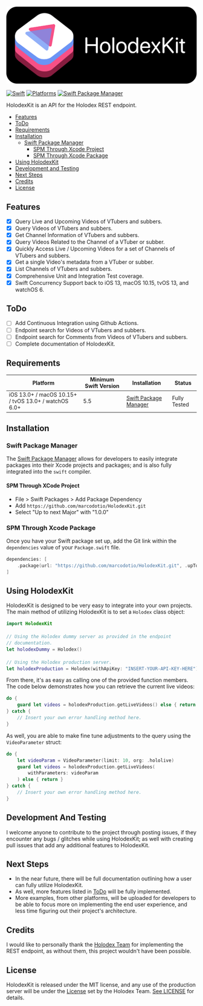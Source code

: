 ![HolodexKit](./Resources/HolodexKitBanner.png)

[![Swift](https://img.shields.io/badge/Swift-5.5_5.6_5.7-orange?style=flat-square)](https://img.shields.io/badge/Swift-5.5_5.6_5.7-Orange?style=flat-square)
[![Platforms](https://img.shields.io/badge/Platforms-macOS_iOS_tvOS_watchOS-green?style=flat-square)](https://img.shields.io/badge/Platforms-macOS_iOS_tvOS_watchOS-green?style=flat-square)
[![Swift Package Manager](https://img.shields.io/badge/Swift_Package_Manager-compatible-orange?style=flat-square)](https://img.shields.io/badge/Swift_Package_Manager-compatible-orange?style=flat-square)

HolodexKit is an API for the Holodex REST endpoint.

- [Features](#features)
- [ToDo](#todo)
- [Requirements](#requirements)
- [Installation](#installation)
  - [Swift Package Manager](#swift-package-manager)
    - [SPM Through Xcode Project](#spm-through-xcode-project)
    - [SPM Through Xcode Package](#spm-through-xcode-package)
- [Using HolodexKit](#using-holodexkit)
- [Development and Testing](#development-and-testing)
- [Next Steps](#next-steps)
- [Credits](#credits)
- [License](#license)

## Features

- [x] Query Live and Upcoming Videos of VTubers and subbers.
- [x] Query Videos of VTubers and subbers.
- [x] Get Channel Information of VTubers and subbers.
- [x] Query Videos Related to the Channel of a VTuber or subber.
- [x] Quickly Access Live / Upcoming Videos for a set of Channels of VTubers and subbers.
- [x] Get a single Video's metadata from a VTuber or subber.
- [x] List Channels of VTubers and subbers.
- [x] Comprehensive Unit and Integration Test coverage.
- [x] Swift Concurrency Support back to iOS 13, macOS 10.15, tvOS 13, and watchOS 6.

## ToDo

- [ ] Add Continuous Integration using Github Actions.
- [ ] Endpoint search for Videos of VTubers and subbers.
- [ ] Endpoint search for Comments from Videos of VTubers and subbers.
- [ ] Complete documentation of HolodexKit.

## Requirements

| Platform | Minimum Swift Version | Installation | Status |
| --- | --- | --- | --- |
| iOS 13.0+ / macOS 10.15+ / tvOS 13.0+ / watchOS 6.0+ | 5.5 | [Swift Package Manager](#swift-package-manager) | Fully Tested |

## Installation

### Swift Package Manager

The [Swift Package Manager](https://swift.org/package-manager/) allows for developers to easily integrate packages into their Xcode projects and packages; and is also fully integrated into the `swift` compiler.

#### SPM Through XCode Project

* File > Swift Packages > Add Package Dependency
* Add `https://github.com/marcodotio/HolodexKit.git`
* Select "Up to next Major" with "1.0.0"

### SPM Through Xcode Package

Once you have your Swift package set up, add the Git link within the `dependencies` value of your `Package.swift` file.

```swift
dependencies: [
	.package(url: "https://github.com/marcodotio/HolodexKit.git", .upToNextMajor(from: "1.0.0"))
]
```

## Using HolodexKit

HolodexKit is designed to be very easy to integrate into your own projects. The main method of utilizing HolodexKit is to set a `Holodex` class object:

```swift
import HolodexKit

// Using the Holodex dummy server as provided in the endpoint
// documentation.
let holodexDummy = Holodex()

// Using the Holodex production server.
let holodexProduction = Holodex(withApiKey: "INSERT-YOUR-API-KEY-HERE")
```

From there, it's as easy as calling one of the provided function members. The code below demonstrates how you can retrieve the current live videos:

```swift
do {
	guard let videos = holodexProduction.getLiveVideos() else { return }
} catch {
	// Insert your own error handling method here.
}
```

As well, you are able to make fine tune adjustments to the query using the `VideoParameter` struct:

```swift
do {
	let videoParam = VideoParameter(limit: 10, org: .hololive)
	guard let videos = holodexProduction.getLiveVideos(
		withParameters: videoParam
	) else { return }
} catch {
	// Insert your own error handling method here.
}
```

## Development And Testing

I welcome anyone to contribute to the project through posting issues, if they encounter any bugs / glitches while using HolodexKit; as well with creating pull issues that add any additional features to HolodexKit.

## Next Steps

* In the near future, there will be full documentation outlining how a user can fully utilize HolodexKit.
* As well, more features listed in [ToDo](#todo) will be fully implemented.
* More examples, from other platforms, will be uploaded for developers to be able to focus more on implementing the end user experience, and less time figuring out their project's architecture.

## Credits

I would like to personally thank the [Holodex Team](https://twitter.com/holodex) for implementing the REST endpoint, as without them, this project wouldn't have been possible.

## License

HolodexKit is released under the MIT license, and any use of the production server will be under the [License](https://holodex.stoplight.io/docs/holodex/8166fcec5dbe2-license) set by the Holodex Team. [See LICENSE](https://github.com/MarcoDotIO/HolodexKit/blob/main/LICENSE) for details.
